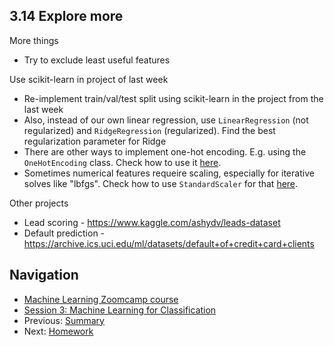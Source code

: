 
## 3.14 Explore more

More things

* Try to exclude least useful features

Use scikit-learn in project of last week

* Re-implement train/val/test split using scikit-learn in the project from the last week
* Also, instead of our own linear regression, use `LinearRegression` (not regularized) and `RidgeRegression` (regularized). Find the best regularization parameter for Ridge
* There are other ways to implement one-hot encoding. E.g. using the `OneHotEncoding` class. Check how to use it [here](notebook-scaling-ohe.ipynb).
* Sometimes numerical features requeire scaling, especially for iterative solves like "lbfgs". Check how to use `StandardScaler` for that [here](notebook-scaling-ohe.ipynb).


Other projects

* Lead scoring - https://www.kaggle.com/ashydv/leads-dataset
* Default prediction - https://archive.ics.uci.edu/ml/datasets/default+of+credit+card+clients


## Navigation

* [Machine Learning Zoomcamp course](../)
* [Session 3: Machine Learning for Classification](./)
* Previous: [Summary](13-summary.md)
* Next: [Homework](homework.md)
